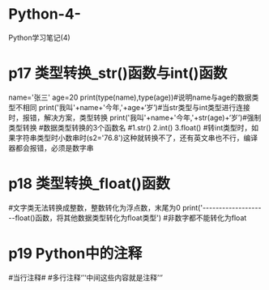 # Python-4-
Python学习笔记(4)
# p17 类型转换_str()函数与int()函数
name='张三'
age=20
print(type(name),type(age))#说明name与age的数据类型不相同
print('我叫'+name+'今年,'+age+‘岁’)#当str类型与int类型进行连接时，报错，解决方案，类型转换
print('我叫'+name+'今年,'+str(age)+‘岁’)#强制类型转换
#数据类型转换的3个函数名
#1.str()  2.int()  3.float()
#转int类型时，如果字符串类型时小数串时(s2='76.8')这种就转换不了，还有英文串也不行，编译器都会报错，必须是数字串



# p18 类型转换_float()函数
#文字类无法转换成整数，整数转化为浮点数，末尾为0
print('--------------------float()函数，将其他数据类型转化为float类型')
#非数字都不能转化为float



# p19 Python中的注释
#当行注释#
#多行注释‘’‘中间这些内容就是注释’‘’
